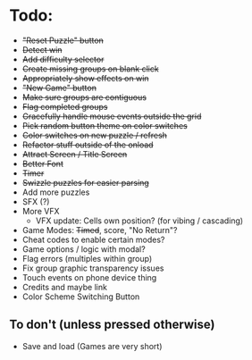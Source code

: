 # Todo:

* ~~"Reset Puzzle" button~~
* ~~Detect win~~
* ~~Add difficulty selector~~
* ~~Create missing groups on blank click~~
* ~~Appropriately show effects on win~~
* ~~"New Game" button~~
* ~~Make sure groups are contiguous~~
* ~~Flag completed groups~~
* ~~Gracefully handle mouse events outside the grid~~
* ~~Pick random button theme on color switches~~
* ~~Color switches on new puzzle / refresh~~
* ~~Refactor stuff outside of the onload~~
* ~~Attract Screen / Title Screen~~
* ~~Better Font~~
* ~~Timer~~
* ~~Swizzle puzzles for easier parsing~~
* Add more puzzles
* SFX (?)
* More VFX
    * VFX update: Cells own position? (for vibing / cascading)
* Game Modes: ~~Timed~~, score, "No Return"?
* Cheat codes to enable certain modes?
* Game options / logic with modal?
* Flag errors (multiples within group)
* Fix group graphic transparency issues
* Touch events on phone device thing
* Credits and maybe link
* Color Scheme Switching Button

## To don't (unless pressed otherwise)

* Save and load (Games are very short)
